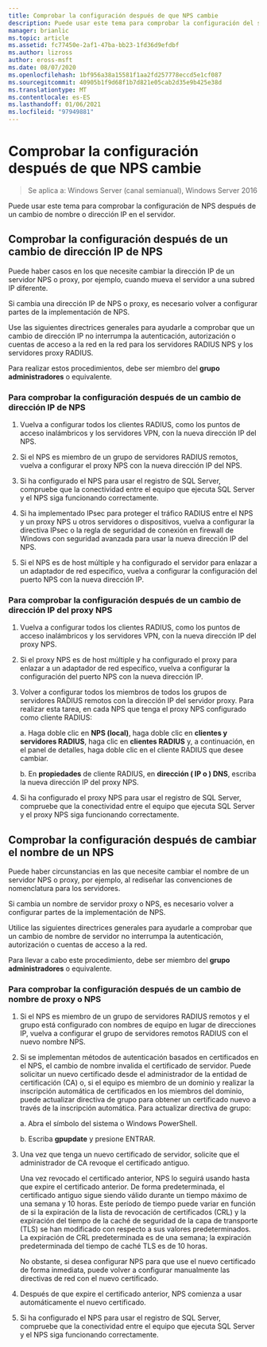 ```yaml
---
title: Comprobar la configuración después de que NPS cambie
description: Puede usar este tema para comprobar la configuración del servidor de directivas de redes de Windows Server 2016 después de cambiar la dirección IP o el nombre al servidor.
manager: brianlic
ms.topic: article
ms.assetid: fc77450e-2af1-47ba-bb23-1fd36d9efdbf
ms.author: lizross
author: eross-msft
ms.date: 08/07/2020
ms.openlocfilehash: 1bf956a38a15581f1aa2fd257778eccd5e1cf087
ms.sourcegitcommit: 40905b1f9d68f1b7d821e05cab2d35e9b425e38d
ms.translationtype: MT
ms.contentlocale: es-ES
ms.lasthandoff: 01/06/2021
ms.locfileid: "97949881"
---
```

# <a name="verify-configuration-after-nps-changes"></a>Comprobar la configuración después de que NPS cambie

>Se aplica a: Windows Server (canal semianual), Windows Server 2016

Puede usar este tema para comprobar la configuración de NPS después de un cambio de nombre o dirección IP en el servidor.

## <a name="verify-configuration-after-an-nps-ip-address-change"></a>Comprobar la configuración después de un cambio de dirección IP de NPS

Puede haber casos en los que necesite cambiar la dirección IP de un servidor NPS o proxy, por ejemplo, cuando mueva el servidor a una subred IP diferente.

Si cambia una dirección IP de NPS o proxy, es necesario volver a configurar partes de la implementación de NPS.

Use las siguientes directrices generales para ayudarle a comprobar que un cambio de dirección IP no interrumpa la autenticación, autorización o cuentas de acceso a la red en la red para los servidores RADIUS NPS y los servidores proxy RADIUS.

Para realizar estos procedimientos, debe ser miembro del **grupo administradores** o equivalente.

### <a name="to-verify-configuration-after-an-nps-ip-address-change"></a>Para comprobar la configuración después de un cambio de dirección IP de NPS

1. Vuelva a configurar todos los clientes RADIUS, como los puntos de acceso inalámbricos y los servidores VPN, con la nueva dirección IP del NPS.

2. Si el NPS es miembro de un grupo de servidores RADIUS remotos, vuelva a configurar el proxy NPS con la nueva dirección IP del NPS.

3. Si ha configurado el NPS para usar el registro de SQL Server, compruebe que la conectividad entre el equipo que ejecuta SQL Server y el NPS siga funcionando correctamente.

4. Si ha implementado IPsec para proteger el tráfico RADIUS entre el NPS y un proxy NPS u otros servidores o dispositivos, vuelva a configurar la directiva IPsec o la regla de seguridad de conexión en firewall de Windows con seguridad avanzada para usar la nueva dirección IP del NPS.

5. Si el NPS es de host múltiple y ha configurado el servidor para enlazar a un adaptador de red específico, vuelva a configurar la configuración del puerto NPS con la nueva dirección IP.

### <a name="to-verify-configuration-after-an-nps-proxy-ip-address-change"></a>Para comprobar la configuración después de un cambio de dirección IP del proxy NPS

1. Vuelva a configurar todos los clientes RADIUS, como los puntos de acceso inalámbricos y los servidores VPN, con la nueva dirección IP del proxy NPS.

2. Si el proxy NPS es de host múltiple y ha configurado el proxy para enlazar a un adaptador de red específico, vuelva a configurar la configuración del puerto NPS con la nueva dirección IP.

3. Volver a configurar todos los miembros de todos los grupos de servidores RADIUS remotos con la dirección IP del servidor proxy. Para realizar esta tarea, en cada NPS que tenga el proxy NPS configurado como cliente RADIUS:

    a. Haga doble clic en **NPS (local)**, haga doble clic en **clientes y servidores RADIUS**, haga clic en **clientes RADIUS** y, a continuación, en el panel de detalles, haga doble clic en el cliente RADIUS que desee cambiar.

    b. En **propiedades** de cliente RADIUS, en **dirección \( IP o \) DNS**, escriba la nueva dirección IP del proxy NPS.

4. Si ha configurado el proxy NPS para usar el registro de SQL Server, compruebe que la conectividad entre el equipo que ejecuta SQL Server y el proxy NPS siga funcionando correctamente.

## <a name="verify-configuration-after-renaming-an-nps"></a>Comprobar la configuración después de cambiar el nombre de un NPS

Puede haber circunstancias en las que necesite cambiar el nombre de un servidor NPS o proxy, por ejemplo, al rediseñar las convenciones de nomenclatura para los servidores.

Si cambia un nombre de servidor proxy o NPS, es necesario volver a configurar partes de la implementación de NPS.

Utilice las siguientes directrices generales para ayudarle a comprobar que un cambio de nombre de servidor no interrumpa la autenticación, autorización o cuentas de acceso a la red.

Para llevar a cabo este procedimiento, debe ser miembro del **grupo administradores** o equivalente.

### <a name="to-verify-configuration-after-an-nps-or-proxy-name-change"></a>Para comprobar la configuración después de un cambio de nombre de proxy o NPS

1. Si el NPS es miembro de un grupo de servidores RADIUS remotos y el grupo está configurado con nombres de equipo en lugar de direcciones IP, vuelva a configurar el grupo de servidores remotos RADIUS con el nuevo nombre NPS.

2. Si se implementan métodos de autenticación basados en certificados en el NPS, el cambio de nombre invalida el certificado de servidor. Puede solicitar un nuevo certificado desde el administrador de la entidad de certificación (CA) o, si el equipo es miembro de un dominio y realizar la inscripción automática de certificados en los miembros del dominio, puede actualizar directiva de grupo para obtener un certificado nuevo a través de la inscripción automática. Para actualizar directiva de grupo:

    a. Abra el símbolo del sistema o Windows PowerShell.

    b. Escriba **gpupdate** y presione ENTRAR.


3. Una vez que tenga un nuevo certificado de servidor, solicite que el administrador de CA revoque el certificado antiguo.

     Una vez revocado el certificado anterior, NPS lo seguirá usando hasta que expire el certificado anterior. De forma predeterminada, el certificado antiguo sigue siendo válido durante un tiempo máximo de una semana y 10 horas. Este período de tiempo puede variar en función de si la expiración de la lista de revocación de certificados (CRL) y la expiración del tiempo de la caché de seguridad de la capa de transporte (TLS) se han modificado con respecto a sus valores predeterminados. La expiración de CRL predeterminada es de una semana; la expiración predeterminada del tiempo de caché TLS es de 10 horas.

     No obstante, si desea configurar NPS para que use el nuevo certificado de forma inmediata, puede volver a configurar manualmente las directivas de red con el nuevo certificado.

4. Después de que expire el certificado anterior, NPS comienza a usar automáticamente el nuevo certificado.

5. Si ha configurado el NPS para usar el registro de SQL Server, compruebe que la conectividad entre el equipo que ejecuta SQL Server y el NPS siga funcionando correctamente.

